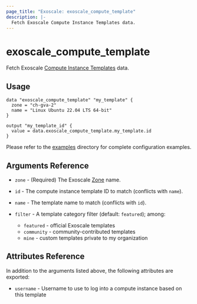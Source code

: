```yaml
---
page_title: "Exoscale: exoscale_compute_template"
description: |-
  Fetch Exoscale Compute Instance Templates data.
---
```


# exoscale\_compute\_template

Fetch Exoscale [Compute Instance Templates](https://community.exoscale.com/documentation/compute/custom-templates/) data.


## Usage

```hcl
data "exoscale_compute_template" "my_template" {
  zone = "ch-gva-2"
  name = "Linux Ubuntu 22.04 LTS 64-bit"
}

output "my_template_id" {
  value = data.exoscale_compute_template.my_template.id
}
```

Please refer to the [examples](https://github.com/exoscale/terraform-provider-exoscale/tree/master/examples/)
directory for complete configuration examples.


## Arguments Reference

[zone]: https://www.exoscale.com/datacenters/

* `zone` - (Required) The Exoscale [Zone][zone] name.

* `id` - The compute instance template ID to match (conflicts with `name`).
* `name` - The template name to match (conflicts with `id`).
* `filter` - A template category filter (default: `featured`); among:
  - `featured` - official Exoscale templates
  - `community` - community-contributed templates
  - `mine` - custom templates private to my organization


## Attributes Reference

In addition to the arguments listed above, the following attributes are exported:

* `username` - Username to use to log into a compute instance based on this template
